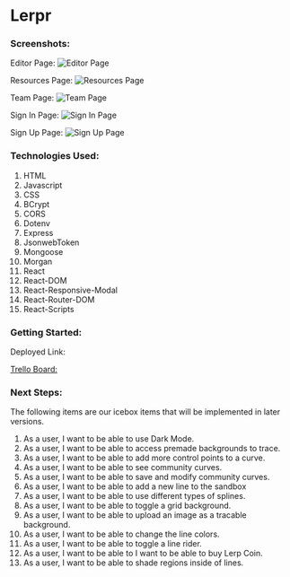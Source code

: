 # Lerpr

### Screenshots: 
Editor Page:
![Editor Page](./src/assets/Editor_Page.png)

Resources Page:
![Resources Page](./src/assets/Resources_Page.png)

Team Page:
![Team Page](./src/assets/Team_Page.png)

Sign In Page:
![Sign In Page](./src/assets/SignIn_Page.png)

Sign Up Page:
![Sign Up Page](./src/assets/SignUp_Page.png)

### Technologies Used: 
1. HTML
2. Javascript
3. CSS
4. BCrypt
5. CORS
6. Dotenv
7. Express
8. JsonwebToken
9. Mongoose
10. Morgan
11. React
12. React-DOM
13. React-Responsive-Modal
14. React-Router-DOM
15. React-Scripts

### Getting Started:
Deployed Link: <LINK>

[Trello Board:](https://trello.com/b/MdiMxixR/lerpr)

### Next Steps:
The following items are our icebox items that will be implemented in later versions.
1. As a user, I want to be able to use Dark Mode.
2. As a user, I want to be able to access premade backgrounds to trace.
3. As a user, I want to be able to add more control points to a curve.
4. As a user, I want to be able to see community curves.
5. As a user, I want to be able to save and modify community curves.
6. As a user, I want to be able to add a new line to the sandbox
7. As a user, I want to be able to use different types of splines.
8. As a user, I want to be able to toggle a grid background.
9. As a user, I want to be able to upload an image as a tracable background.
10. As a user, I want to be able to change the line colors.
11. As a user, I want to be able to toggle a line rider.
12. As a user, I want to be able to I want to be able to buy Lerp Coin.
13. As a user, I want to be able to shade regions inside of lines.
